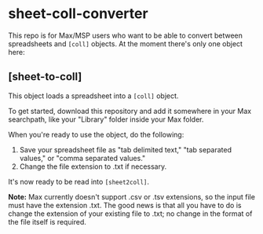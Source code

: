 # sheet-coll-converter

This repo is for Max/MSP users who want to be able to convert between spreadsheets and `[coll]` objects. At the moment there's only one object here:  

## [sheet-to-coll]
This object loads a spreadsheet into a `[coll]` object.  

To get started, download this repository and add it somewhere in your Max searchpath, like your "Library" folder inside your Max folder.

When you're ready to use the object, do the following:
1. Save your spreadsheet file as "tab delimited text," "tab separated values," or "comma separated values."
1. Change the file extension to .txt if necessary.

It's now ready to be read into `[sheet2coll]`.

**Note:** Max currently doesn't support .csv or .tsv extensions, so the input file must have the extension .txt. The good news is that all you have to do is change the extension of your existing file to .txt; no change in the format of the file itself is required.
